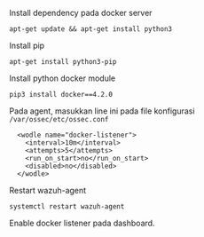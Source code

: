 Install dependency pada docker server
```
apt-get update && apt-get install python3
```

Install pip
```
apt-get install python3-pip
```

Install python docker module
```
pip3 install docker==4.2.0
```

Pada agent, masukkan line ini pada file konfigurasi ```/var/ossec/etc/ossec.conf```
```
  <wodle name="docker-listener">
    <interval>10m</interval>
    <attempts>5</attempts>
    <run_on_start>no</run_on_start>
    <disabled>no</disabled>
  </wodle>
```

Restart wazuh-agent
```
systemctl restart wazuh-agent
```

Enable docker listener pada dashboard.

